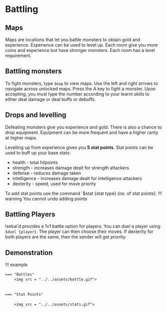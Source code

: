 # Battling 

## Maps
Maps are locations that let you battle monsters to obtain gold and experience. Experience can be used to level up. Each room give you more coins and experience but have stronger monsters. Each room has a level requirement.

## Battling monsters
To fight monsters, type `$map` to view maps. Use the left and right arrows to navigate across unlocked maps. Press the A key to fight a monster. Upon accepting, you must type the number according to your learnt skills to either deal damage or deal buffs or debuffs. 

## Drops and levelling
Defeating monsters give you experience and gold. There is also a chance to drop equipment. Equipment can be more frequent and have a higher rarity at higher maps.

Levelling up from experience gives you **5 stat points**. Stat points can be used to buff up your base stats:
* health - total hitpoints
* strength - increases damage dealt for strength attackers
* defense - reduces damage taken
* intelligence - increases damage dealt for intelligence attackers
* dexterity - speed, used for move priority

To add stat points use the command `$stat {stat type} {no. of stat points}.
!!! warning
    You cannot undo adding points

## Battling Players

Isekai'd provides a 1v1 battle option for players. You can duel a player using `$duel {player}`. The player can then choose their moves. If dexterity for both players are the same, then the sender will get priority.

## Demonstration
!!! example

    === "Battles"
        <img src = "../../assets/battle.gif">


    === "Stat Points"

        <img src = "../../assets/stats.gif">
        
